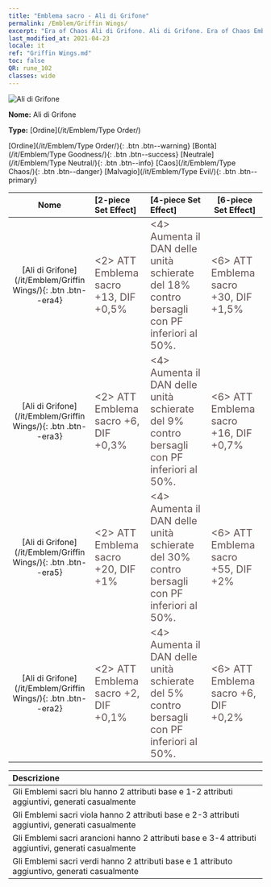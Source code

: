 ```yaml
---
title: "Emblema sacro - Ali di Grifone"
permalink: /Emblem/Griffin Wings/
excerpt: "Era of Chaos Ali di Grifone. Ali di Grifone. Era of Chaos Emblema sacro Ali di Grifone. Era of Chaos Ordine Ali di Grifone"
last_modified_at: 2021-04-23
locale: it
ref: "Griffin Wings.md"
toc: false
QR: rune_102
classes: wide
---
```


  ![Ali di Grifone](/images/r/rune_icon_102.png)

 **Nome:** Ali di Grifone

 **Type:** [Ordine](/it/Emblem/Type Order/)

  [Ordine](/it/Emblem/Type Order/){: .btn .btn--warning}   [Bontà](/it/Emblem/Type Goodness/){: .btn .btn--success}   [Neutrale](/it/Emblem/Type Neutral/){: .btn .btn--info}   [Caos](/it/Emblem/Type Chaos/){: .btn .btn--danger}   [Malvagio](/it/Emblem/Type Evil/){: .btn .btn--primary} 

  |  Nome    | [2-piece Set Effect] | [4-piece Set Effect] | [6-piece Set Effect]  | 
  |:-----------------------:|:-------------------|:-----------------|----------------| 
  | [Ali di Grifone](/it/Emblem/Griffin Wings/){: .btn .btn--era4} | <span style="color: #645252;font-size:20px">&lt;2&gt; ATT Emblema sacro +13, DIF +0,5%</span> | <span style="color: #645252;font-size:20px">&lt;4&gt; Aumenta il DAN delle unità schierate del 18% contro bersagli con PF inferiori al 50%.</span> | <span style="color: #645252;font-size:20px">&lt;6&gt; ATT Emblema sacro +30, DIF +1,5%</span> | 
  | [Ali di Grifone](/it/Emblem/Griffin Wings/){: .btn .btn--era3} | <span style="color: #645252;font-size:20px">&lt;2&gt; ATT Emblema sacro +6, DIF +0,3%</span> | <span style="color: #645252;font-size:20px">&lt;4&gt; Aumenta il DAN delle unità schierate del 9% contro bersagli con PF inferiori al 50%.</span> | <span style="color: #645252;font-size:20px">&lt;6&gt; ATT Emblema sacro +16, DIF +0,7%</span> | 
  | [Ali di Grifone](/it/Emblem/Griffin Wings/){: .btn .btn--era5} | <span style="color: #645252;font-size:20px">&lt;2&gt; ATT Emblema sacro +20, DIF +1%</span> | <span style="color: #645252;font-size:20px">&lt;4&gt; Aumenta il DAN delle unità schierate del 30% contro bersagli con PF inferiori al 50%.</span> | <span style="color: #645252;font-size:20px">&lt;6&gt; ATT Emblema sacro +55, DIF +2%</span> | 
  | [Ali di Grifone](/it/Emblem/Griffin Wings/){: .btn .btn--era2} | <span style="color: #645252;font-size:20px">&lt;2&gt; ATT Emblema sacro +2, DIF +0,1%</span> | <span style="color: #645252;font-size:20px">&lt;4&gt; Aumenta il DAN delle unità schierate del 5% contro bersagli con PF inferiori al 50%.</span> | <span style="color: #645252;font-size:20px">&lt;6&gt; ATT Emblema sacro +6, DIF +0,2%</span> | 

  |         Descrizione            | 
  |:-------------------------------|
  | Gli Emblemi sacri blu hanno 2 attributi base e 1-2 attributi aggiuntivi, generati casualmente |
  | Gli Emblemi sacri viola hanno 2 attributi base e 2-3 attributi aggiuntivi, generati casualmente |
  | Gli Emblemi sacri arancioni hanno 2 attributi base e 3-4 attributi aggiuntivi, generati casualmente |
  | Gli Emblemi sacri verdi hanno 2 attributi base e 1 attributo aggiuntivo, generati casualmente |

